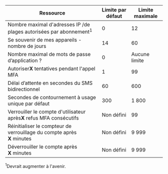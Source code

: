 Ressource|Limite par défaut|Limite maximale
---|---|---
Nombre maximal d'adresses IP /de plages autorisées </a> par abonnement<sup>1</sup>|0|12
Se souvenir de mes appareils - nombre de jours|14|60
Nombre maximal de mots de passe d’application ?|0|Aucune limite
Autoriser**X** tentatives pendant l'appel MFA|1|99
Délai d’attente en secondes du SMS bidirectionnel|60|600
Secondes de contournement à usage unique par défaut|300|1 800
Verrouiller le compte d'utilisateur après**X** refus MFA consécutifs|Non défini|99
Réinitialiser le compteur de verrouillage du compte après **X** minutes|Non défini|9 999
Déverrouiller le compte après **X** minutes|Non défini|9 999


<sup>1</sup>Devrait augmenter à l'avenir.

<!---HONumber=Oct15_HO3-->